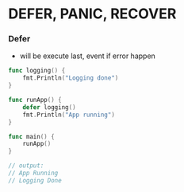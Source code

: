 # DEFER, PANIC, RECOVER

### Defer

- will be execute last, event if error happen

```go
func logging() {
    fmt.Println("Logging done")
}

func runApp() {
    defer logging()
    fmt.Println("App running")
}

func main() {
    runApp()
}

// output:
// App Running
// Logging Done
```
